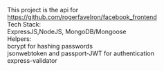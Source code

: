 This project is the api for https://github.com/rogerfavelron/facebook_frontend</br>
Tech Stack:</br>
ExpressJS,NodeJS, MongoDB/Mongoose </br>
Helpers:</br>
bcrypt for hashing passwords </br>
jsonwebtoken and passport-JWT for authentication</br>
express-validator </br>

